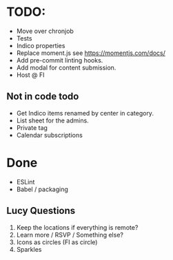 # TODO:

- Move over chronjob
- Tests
- Indico properties
- Replace moment.js see https://momentjs.com/docs/
- Add pre-commit linting hooks.
- Add modal for content submission.
- Host @ FI

## Not in code todo

- Get Indico items renamed by center in category.
- List sheet for the admins.
- Private tag
- Calendar subscriptions

# Done

- ESLint
- Babel / packaging

## Lucy Questions

1. Keep the locations if everything is remote?
2. Learn more / RSVP / Something else?
3. Icons as circles (FI as circle)
4. Sparkles
